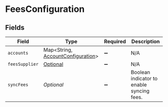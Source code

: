 # FeesConfiguration


## Fields

| Field                                                                                | Type                                                                                 | Required                                                                             | Description                                                                          |
| ------------------------------------------------------------------------------------ | ------------------------------------------------------------------------------------ | ------------------------------------------------------------------------------------ | ------------------------------------------------------------------------------------ |
| `accounts`                                                                           | Map<String, [AccountConfiguration](../../models/components/AccountConfiguration.md)> | :heavy_minus_sign:                                                                   | N/A                                                                                  |
| `feesSupplier`                                                                       | [Optional<FeesSupplier>](../../models/components/FeesSupplier.md)                    | :heavy_minus_sign:                                                                   | N/A                                                                                  |
| `syncFees`                                                                           | *Optional<Boolean>*                                                                  | :heavy_minus_sign:                                                                   | Boolean indicator to enable syncing fees.                                            |